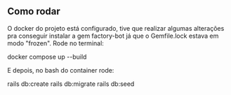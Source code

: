 ## Como rodar

O docker do projeto está configurado, tive que realizar algumas alterações pra conseguir instalar a gem factory-bot já que o Gemfile.lock estava em modo "frozen". Rode no terminal:

docker compose up --build

E depois, no bash do container rode:

rails db:create
rails db:migrate
rails db:seed

